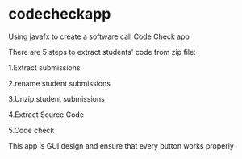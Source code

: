 # codecheckapp
Using javafx to create a software call Code Check app

There are 5 steps to extract students' code from zip file:

1.Extract submissions

2.rename student submissions

3.Unzip student submissions

4.Extract Source Code

5.Code check

This app is GUI design and ensure that every button works properly
